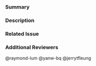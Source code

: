 
### Summary

<!--- General summary / title -->

### Description

<!--- Details of what you changed -->

### Related Issue

<!--- Link to issue where this is tracked -->

### Additional Reviewers
@raymond-lum
@yanw-bq
@jerrytfleung
<!-- Any additional reviewers -->
